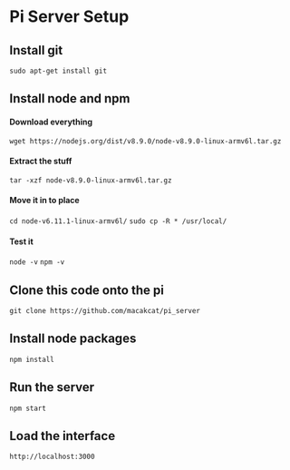 # Pi Server Setup

## Install git
```sudo apt-get install git```

## Install node and npm
#### Download everything
``` wget https://nodejs.org/dist/v8.9.0/node-v8.9.0-linux-armv6l.tar.gz ```
#### Extract the stuff 
```tar -xzf node-v8.9.0-linux-armv6l.tar.gz```
#### Move it in to place
```cd node-v6.11.1-linux-armv6l/```
```sudo cp -R * /usr/local/```
#### Test it
```node -v```
```npm -v```

## Clone this code onto the pi
```git clone https://github.com/macakcat/pi_server```

## Install node packages
```npm install```

## Run the server
```npm start```

## Load the interface
```http://localhost:3000```
